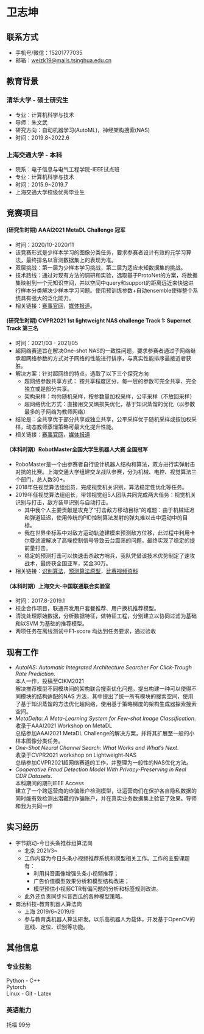 # 卫志坤

## 联系方式
- 手机号/微信：15201777035
- 邮箱：weizk19@mails.tsinghua.edu.cn
 
## 教育背景
### 清华大学 - 硕士研究生
- 专业：计算机科学与技术
- 导师：朱文武
- 研究方向：自动机器学习(AutoML)，神经架构搜索(NAS)
- 时间：2019.8~2022.6  

### 上海交通大学 - 本科
- 院系：电子信息与电气工程学院-IEEE试点班
- 专业：计算机科学与技术
- 时间：2015.9~2019.7
- 上海交通大学校级优秀毕业生

## 竞赛项目
#### (研究生时期) AAAI2021 MetaDL Challenge 冠军
- 时间：2020/10-2020/11
- 该竞赛形式是少样本学习的图像分类任务，要求参赛者设计有效的元学习算法，最终排名以盲测数据集上的表现为准。
- 双层挑战：第一层为少样本学习挑战，第二层为适应未知数据集的挑战。
- 技术路线：通过对现有方法的调研和实验，选取基于ProtoNet的方案，将数据集映射到一个元知识空间，并以空间中query和support的距离远近来快速进行样本分类解决少样本学习问题。使用预训练参数+自动ensemble使得整个系统具有强大的泛化能力。
- 相关链接：[赛事官网](https://competitions.codalab.org/competitions/26638#learn_the_details)，[媒体报道](https://mp.weixin.qq.com/s/GhaSBbNgOho7b3XFd1M7tw)。

#### (研究生时期) CVPR2021 1st lightweight NAS challenge Track 1: Supernet Track 第三名
- 时间：2021/03 - 2021/05
- 超网络赛道旨在解决One-shot NAS的一致性问题，要求参赛者通过子网络继承超网络参数的方式对子网络的性能进行排序，与真实性能排序最接近者获胜。
- 解决方案：针对超网络的特点，选取了以下三个探究方向
    - 超网络参数共享方式： 按共享程度区分，每一层的参数可完全共享、完全独立或是部分共享。
    - 架构采样：均匀随机采样，按参数量加权采样，公平采样（不放回采样）
    - 超网络优化方式：直接用交叉熵损失优化，基于知识蒸馏的优化（以参数最多的子网络为教师网络）
- 结论是：全共享优于部分共享或独立共享，公平采样优于随机采样或按加权采样，动态教师蒸馏策略可最大化提升性能。
- 相关链接：[赛事官网](https://aistudio.baidu.com/aistudio/competition/detail/64?lang=en)，[媒体报道](https://mp.weixin.qq.com/s/HT6A9wvdkk3SkPDlIfZUrg)

#### （本科时期）RobotMaster全国大学生机器人大赛 全国冠军
- RoboMaster是一个由参赛者自行设计机器人结构和算法，双方进行实弹射击对抗的比赛。上海交通大学组建交龙战队参赛，分为机械、电控、视觉算法三个部门，总人数30+。
- 2018年任视觉算法组组员，完成视觉机关识别，算法稳定性优化等任务。
- 2019年任视觉算法组组长，带领视觉组5人团队共同完成两大任务：视觉机关识别与打击，敌方装甲识别与自动打击。
    - 其中我个人主要贡献是攻克了“打击敌方移动目标”的难题：由于机械延迟和弹道延迟，使用传统的PID控制算法发射的弹丸难以击中运动中的目标。
    - 我在世界坐标系中对敌方运动轨迹建模来预测敌方位移，此过程中利用卡尔曼滤波解决了高噪控制信号导致云台震荡的问题，最终实现了稳定的提前量打击。
    - 稳定的预测打击可以快速击杀敌方哨兵，我队凭借该技术优势制定了速攻战术，最终获全国亚军，奖金30万。
- 相关链接：[识别算法](https://github.com/ZhikunWei/RM_hero)，[预测算法原型](https://github.com/ZhikunWei/RM2019_SJTU_Prediction_shot_demo)，[比赛视频资料](https://so.youku.com/search_video/q_robomaster?searchfrom=1)

#### （本科时期）上海交大-中国联通联合实验室
- 时间：2017.8-2019.1
- 校企合作项目，联通开发用户套餐推荐、用户换机推荐模型。
- 清洗处理原始数据，分析数据特征，做特征工程，分别建立以协同过滤为基础和以SVM 为基础的推荐模型。
- 两项任务在离线测试中F1-score 均达到任务要求，通过验收

## 现有工作
- _AutoIAS: Automatic Integrated Architecture Searcher For Click-Trough Rate Prediction_.   
本人一作，投稿至CIKM2021  
解决推荐模型不同模块间的架构联合搜索优化问题，提出构建一种可以使得不同模块的结构适配的NAS 方法，其中提出了统一所有模块的搜索空间，使用了基于知识蒸馏的方法优化超网络，使用基于策略梯度的架构生成器探索搜索空间。
- _MetaDelta: A Meta-Learning System for Few-shot Image Classification_.  
收录于AAAI2021 Workshop on MetaDL  
总结参加AAAI2021 MetaDL Challenge的解决方案，并将其扩展至一般的小样本图像分类任务。
- _One-Shot Neural Channel Search: What Works and What’s Next_.  
收录于CVPR2021 workshop on Lightweight-NAS  
总结参加CVPR2021超网络赛道的工作，并整理为一般性的NAS优化方法。
- _Cooperative Fraud Detection Model With Privacy-Preserving in Real CDR Datasets_.  
本科期间的期刊IEEE Access  
建立了一个跨运营商的诈骗账户检测模型，让运营商们在保护各自隐私数据的同时能有效检测出潜藏的诈骗账户，并在真实业务数据集上验证了效果。导师和我为共同一作

## 实习经历
- 字节跳动-今日头条推荐组算法岗
    - 北京 2021/3~
    - 工作内容为今日头条小视频推荐系统和模型相关工作。工作的主要课题有：
        - 利用抖音画像增强头条小视频推荐；
        - 广告价值模型效果分析和模型结构改进；
        - 模型预估小视频CTR有偏问题的分析和标签规则改进。
    - 此外还负责同步抖音西瓜的各种模型策略。
- 商汤科技-教育机器人算法岗
    - 上海 2019/6~2019/9
    - 参与教育类机器人算法研发。以乐高机器人为载体，开发基于OpenCV的巡线、定位、识别等功能。
 
## 其他信息  
### 专业技能  
 Python - C++  
 Pytorch  
 Linux - Git - Latex  
### 英语能力
 托福 99分

